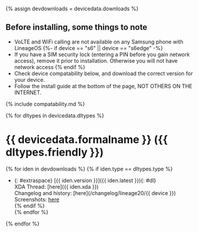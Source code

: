{% assign devdownloads = devicedata.downloads %}

## Before installing, some things to note

- VoLTE and WiFi calling are not available on any Samsung phone with LineageOS
{%- if device == "s6" || device == "s6edge" -%}
- If you have a SIM security lock (entering a PIN before you gain network access), remove it prior to installation. Otherwise you will not have network access
{% endif %}
- Check device compatability below, and download the correct version for your device.
- Follow the install guide at the bottom of the page, NOT OTHERS ON THE INTERNET.

{% include compatability.md %}

{% for dltypes in devicedata.dltypes %}
# {{ devicedata.formalname }} ({{ dltypes.friendly }})
{% for iden in devdownloads %}
{% if iden.type == dltypes.type %} 
- {: #extraspace} [{{ iden.version }}]({{ iden.latest }}){: #dl} <br>
XDA Thread: [here]({{ iden.xda }}) <br>
Changelog and history: [here](/changelog/lineage20/{{ device }}) <br>
Screenshots: [here](/screenshots/lineage20/universal7420/screenshots) <br>
{% endif %}  
{% endfor %}

{% endfor %}


